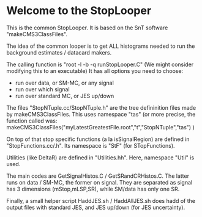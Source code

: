 # Welcome to the StopLooper

This is the common StopLooper. It is based on the SnT software
"makeCMS3ClassFiles".

The idea of the common looper is to get ALL histograms needed to run
the background estimates / datacard makers.

The calling function is
"root -l -b -q runStopLooper.C" 
(We might consider modifying this to an executable)
It has all options you need to choose:
- run over data, or SM-MC, or any signal
- run over which signal
- run over standard MC, or JES up/down

The files "StopNTuple.cc/StopNTuple.h" are the  tree defininition
files made by makeCMS3ClassFiles. This uses namespace "tas"
(or more precise, the function called was:
makeCMS3ClassFiles("myLatestGreatestFile.root","t","StopNTuple","tas") )

On top of that stop specific functions (a la isSignalRegion) are
defined in "StopFunctions.cc/.h".
Its namespace is "StF" (for STopFunctions).

Utilities (like DeltaR) are defined in "Utilities.hh". Here, namespace
"Util" is used.

The main codes are GetSignalHistos.C / GetSRandCRHistos.C.
The latter runs on data / SM-MC, the former on signal.
They are separated as signal has 3 dimensions (mStop,mLSP,SR),
while SM/data has only one SR.

Finally, a small helper script HaddJES.sh / HaddAllJES.sh does
hadd of the output files with standard JES, and JES up/down (for JES uncertainty).
